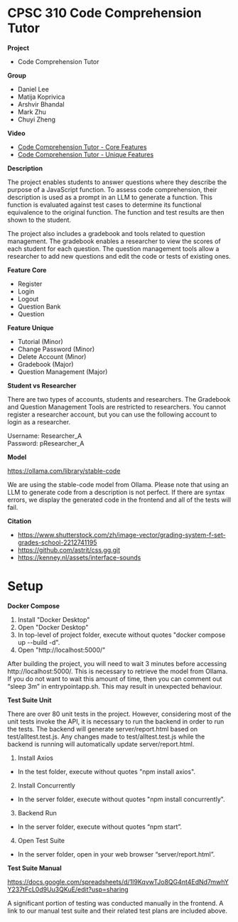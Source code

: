 # CPSC 310 Code Comprehension Tutor

**Project**

- Code Comprehension Tutor

**Group**

- Daniel Lee
- Matija Koprivica
- Arshvir Bhandal
- Mark Zhu
- Chuyi Zheng

**Video**

- [Code Comprehension Tutor - Core Features](https://www.youtube.com/watch?v=ZPjN-KYxsx8)
- [Code Comprehension Tutor - Unique Features](https://www.youtube.com/watch?v=5MzMrbB01OM)

**Description**

The project enables students to answer questions where they describe the purpose of a JavaScript function. To assess code comprehension, their description is used as a prompt in an LLM to generate a function. This function is evaluated against test cases to determine its functional equivalence to the original function. The function and test results are then shown to the student.

The project also includes a gradebook and tools related to question management. The gradebook enables a researcher to view the scores of each student for each question. The question management tools allow a researcher to add new questions and edit the code or tests of existing ones.

**Feature Core**

- Register
- Login
- Logout
- Question Bank
- Question

**Feature Unique**

- Tutorial (Minor)
- Change Password (Minor)
- Delete Account (Minor)
- Gradebook (Major)
- Question Management (Major)

**Student vs Researcher**

There are two types of accounts, students and researchers. The Gradebook and Question Management Tools are restricted to researchers. You cannot register a researcher account, but you can use the following account to login as a researcher.

Username: Researcher_A
<br>Password: pResearcher_A

**Model**

https://ollama.com/library/stable-code

We are using the stable-code model from Ollama. Please note that using an LLM to generate code from a description is not perfect. If there are syntax errors, we display the generated code in the frontend and all of the tests will fail.

**Citation**

- https://www.shutterstock.com/zh/image-vector/grading-system-f-set-grades-school-2212741195
- https://github.com/astrit/css.gg.git
- https://kenney.nl/assets/interface-sounds

# Setup

**Docker Compose**

1. Install "Docker Desktop"
2. Open "Docker Desktop"
3. In top-level of project folder, execute without quotes "docker compose up --build -d".
4. Open "http://localhost:5000/"

After building the project, you will need to wait 3 minutes before accessing http://localhost:5000/. This is necessary to retrieve the model from Ollama. If you do not want to wait this amount of time, then you can comment out “sleep 3m” in entrypointapp.sh. This may result in unexpected behaviour.

**Test Suite Unit**

There are over 80 unit tests in the project. However, considering most of the unit tests invoke the API, it is necessary to run the backend in order to run the tests. The backend will generate server/report.html based on test/alltest.test.js. Any changes made to test/alltest.test.js while the backend is running will automatically update server/report.html.

1. Install Axios
- In the test folder, execute without quotes "npm install axios".
2. Install Concurrently
- In the server folder, execute without quotes "npm install concurrently".
3. Backend Run
- In the server folder, execute without quotes “npm start”.
4. Open Test Suite
- In the server folder, open in your web browser “server/report.html”.

**Test Suite Manual**

https://docs.google.com/spreadsheets/d/1I9KqvwTJo8QG4nt4EdNd7mwhYY237tFcL0d9Uu3QKuE/edit?usp=sharing

A significant portion of testing was conducted manually in the frontend. A link to our manual test suite and their related test plans are included above.
